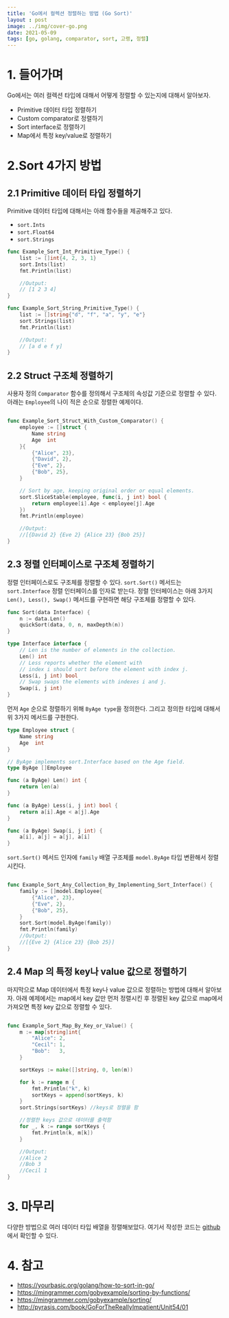 ```yaml
---
title: 'Go에서 컬렉션 정렬하는 방법 (Go Sort)'
layout : post
image: ../img/cover-go.png
date: 2021-05-09
tags: [go, golang, comparator, sort, 고랭, 정렬]
---
```


# 1. 들어가며

Go에서는 여러 컬렉션 타입에 대해서 어떻게 정렬할 수 있는지에 대해서 알아보자. 

- Primitive 데이터 타입 정렬하기
- Custom comparator로 정렬하기
- Sort interface로 정렬하기
- Map에서 특정 key/value로 정렬하기

# 2.Sort 4가지 방법

## 2.1 Primitive 데이터 타입 정렬하기

Primitive 데이터 타입에 대해서는 아래 함수들을 제공해주고 있다. 

- `sort.Ints`
- `sort.Float64`
- `sort.Strings`

```go
func Example_Sort_Int_Primitive_Type() {
	list := []int{4, 2, 3, 1}
	sort.Ints(list)
	fmt.Println(list)

	//Output:
	// [1 2 3 4]
}

func Example_Sort_String_Primitive_Type() {
	list := []string{"d", "f", "a", "y", "e"}
	sort.Strings(list)
	fmt.Println(list)

	//Output:
	// [a d e f y]
}
```



## 2.2 Struct 구조체 정렬하기

사용자 정의 `Comparator` 함수를 정의해서 구조체의 속성값 기준으로 정렬할 수 있다. 아래는 `Employee`의 나이 적은 순으로 정렬한 예제이다. 

```go

func Example_Sort_Struct_With_Custom_Comparator() {
	employee := []struct {
		Name string
		Age  int
	}{
		{"Alice", 23},
		{"David", 2},
		{"Eve", 2},
		{"Bob", 25},
	}

	// Sort by age, keeping original order or equal elements.
	sort.SliceStable(employee, func(i, j int) bool {
		return employee[i].Age < employee[j].Age
	})
	fmt.Println(employee)

	//Output:
	//[{David 2} {Eve 2} {Alice 23} {Bob 25}]
}
```



## 2.3 정렬 인터페이스로 구조체 정렬하기

정렬 인터페이스로도 구조체를 정렬할 수 있다. `sort.Sort()` 메서드는 `sort.Interface` 정렬 인터페이스를 인자로 받는다. 정렬 인터페이스는 아래 3가지 `Len(), Less(), Swap()` 메서드를 구현하면 해당 구조체를 정렬할 수 있다. 

```go
func Sort(data Interface) {
	n := data.Len()
	quickSort(data, 0, n, maxDepth(n))
}

type Interface interface {
	// Len is the number of elements in the collection.
	Len() int
	// Less reports whether the element with
	// index i should sort before the element with index j.
	Less(i, j int) bool
	// Swap swaps the elements with indexes i and j.
	Swap(i, j int)
}
```

먼저 `Age` 순으로 정렬하기 위해 `ByAge type`을 정의한다. 그리고 정의한 타입에 대해서 위 3가지 메서드를 구현한다. 

```go
type Employee struct {
	Name string
	Age  int
}

// ByAge implements sort.Interface based on the Age field.
type ByAge []Employee

func (a ByAge) Len() int {
	return len(a)
}

func (a ByAge) Less(i, j int) bool {
	return a[i].Age < a[j].Age
}

func (a ByAge) Swap(i, j int) {
	a[i], a[j] = a[j], a[i]
}

```

`sort.Sort()` 메서드 인자에 `family` 배열 구조체를 `model.ByAge` 타입 변환해서 정렬시킨다. 

```go

func Example_Sort_Any_Collection_By_Implementing_Sort_Interface() {
	family := []model.Employee{
		{"Alice", 23},
		{"Eve", 2},
		{"Bob", 25},
	}
	sort.Sort(model.ByAge(family))
	fmt.Println(family)
	//Output:
	//[{Eve 2} {Alice 23} {Bob 25}]
}
```



## 2.4 Map 의 특정 key나 value 값으로 정렬하기

마지막으로 Map 데이터에서 특정 key나 value 값으로 정렬하는 방법에 대해서 알아보자. 아래 예제에서는 map에서 key 값만 먼저 정렬시킨 후 정렬된 key 값으로 map에서 가져오면 특정 key 값으로 정렬할 수 있다. 

```go

func Example_Sort_Map_By_Key_or_Value() {
	m := map[string]int{
		"Alice": 2,
		"Cecil": 1,
		"Bob":   3,
	}

	sortKeys := make([]string, 0, len(m))

	for k := range m {
		fmt.Println("k", k)
		sortKeys = append(sortKeys, k)
	}
	sort.Strings(sortKeys) //keys로 정렬을 함

	//정렬한 keys 값으로 데이터를 출력함
	for _, k := range sortKeys {
		fmt.Println(k, m[k])
	}

	//Output:
	//Alice 2
	//Bob 3
	//Cecil 1
}
```



# 3. 마무리

다양한 방법으로 여러 데이터 타입 배열을 정렬해보았다. 여기서 작성한 코드는 [github](https://github.com/kenshin579/tutorials-go/tree/master/go-data-structure/sort)에서 확인할 수 있다. 

# 4. 참고

- https://yourbasic.org/golang/how-to-sort-in-go/
- https://mingrammer.com/gobyexample/sorting-by-functions/
- https://mingrammer.com/gobyexample/sorting/
- http://pyrasis.com/book/GoForTheReallyImpatient/Unit54/01



